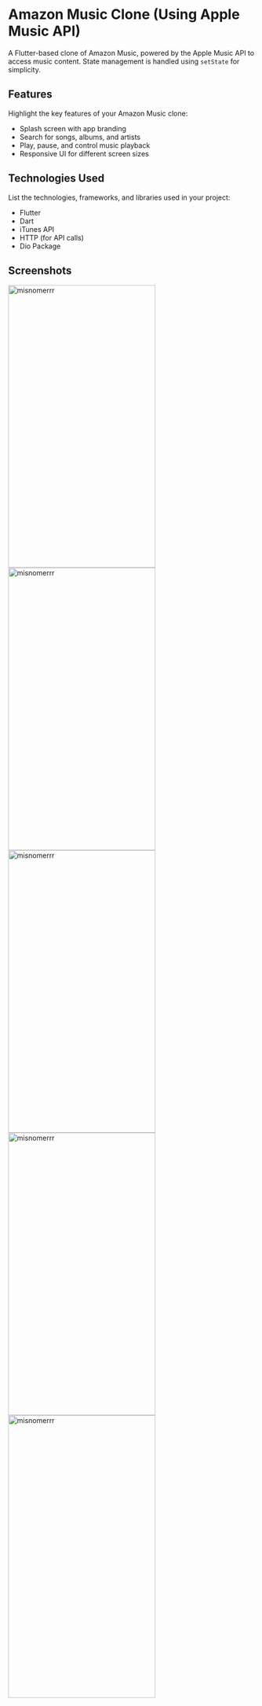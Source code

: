 # Amazon Music Clone (Using Apple Music API)

A Flutter-based clone of Amazon Music, powered by the Apple Music API to access music content. State management is handled using `setState` for simplicity.

## Features

Highlight the key features of your Amazon Music clone:

- Splash screen with app branding
- Search for songs, albums, and artists
- Play, pause, and control music playback
- Responsive UI for different screen sizes

## Technologies Used

List the technologies, frameworks, and libraries used in your project:

- Flutter
- Dart
- iTunes API
- HTTP (for API calls)
- Dio Package

## Screenshots

<img align="center" src="https://github.com/YashLakhwani99/amazon_music_app/assets/110691495/d283ab8e-4280-4072-b49a-ab445352c2b1" alt="misnomerrr" height="575" width="300" />
<img align="center" src="https://github.com/YashLakhwani99/amazon_music_app/assets/110691495/af8fd350-2b41-42f4-a4bb-ff012fb13647" alt="misnomerrr" height="575" width="300" />
<img align="center" src="https://github.com/YashLakhwani99/amazon_music_app/assets/110691495/96a25f05-0c99-452c-bf96-261252267aa5" alt="misnomerrr" height="575" width="300" />
<img align="center" src="https://github.com/YashLakhwani99/amazon_music_app/assets/110691495/5d777597-d24c-4147-9135-e52122b13eae" alt="misnomerrr" height="575" width="300" />
<img align="center" src="https://github.com/YashLakhwani99/amazon_music_app/assets/110691495/b499687d-2524-46da-a28a-d50701eb0489" alt="misnomerrr" height="575" width="300" />
